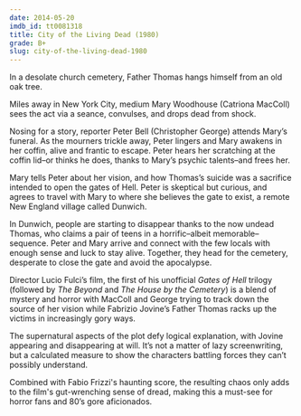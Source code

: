 ```yaml
---
date: 2014-05-20
imdb_id: tt0081318
title: City of the Living Dead (1980)
grade: B+
slug: city-of-the-living-dead-1980
---
```


In a desolate church cemetery, Father Thomas hangs himself from an old oak tree.

Miles away in New York City, medium Mary Woodhouse (Catriona MacColl) sees the act via a seance, convulses, and drops dead from shock.

Nosing for a story, reporter Peter Bell (Christopher George) attends Mary’s funeral. As the mourners trickle away, Peter lingers and Mary awakens in her coffin, alive and frantic to escape. Peter hears her scratching at the coffin lid–or thinks he does, thanks to Mary’s psychic talents–and frees her.

Mary tells Peter about her vision, and how Thomas’s suicide was a sacrifice intended to open the gates of Hell. Peter is skeptical but curious, and agrees to travel with Mary to where she believes the gate to exist, a remote New England village called Dunwich.

In Dunwich, people are starting to disappear thanks to the now undead Thomas, who claims a pair of teens in a horrific–albeit memorable–sequence. Peter and Mary arrive and connect with the few locals with enough sense and luck to stay alive. Together, they head for the cemetery, desperate to close the gate and avoid the apocalypse.

Director Lucio Fulci’s film, the first of his unofficial _Gates of Hell_ trilogy (followed by <span data-imdb-id="tt0082307">_The Beyond_</span> and <span data-imdb-id="tt0082966">_The House by the Cemetery_</span>) is a blend of mystery and horror with MacColl and George trying to track down the source of her vision while Fabrizio Jovine’s Father Thomas racks up the victims in increasingly gory ways.

The supernatural aspects of the plot defy logical explanation, with Jovine appearing and disappearing at will. It’s not a matter of lazy screenwriting, but a calculated measure to show the characters battling forces they can’t possibly understand.

Combined with Fabio Frizzi's haunting score, the resulting chaos only adds to the film's gut-wrenching sense of dread, making this a must-see for horror fans and 80’s gore aficionados.
